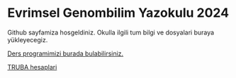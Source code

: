 # Evrimsel Genombilim Yazokulu 2024

Github sayfamiza hosgeldiniz. Okulla ilgili tum bilgi ve dosyalari buraya yükleyecegiz.

<a href="https://docs.google.com/spreadsheets/d/1K26sUrWdc2ybOAbIRHyc0t4ksxafgllzc2mUYuQb9r4/edit?pli=1#gid=2022709799"> Ders programimizi burada bulabilirsiniz. </a>

<a href="https://docs.google.com/spreadsheets/d/16Tf82qLwPmEhMf-KntZAFAxkeKfHSqf93eGJzdjdfxQ/edit?usp=sharing"> TRUBA hesaplari </a>
